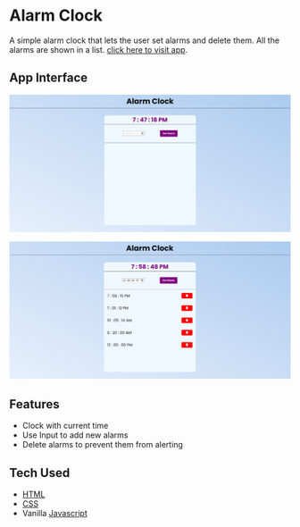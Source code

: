 # Alarm Clock

A simple alarm clock that lets the user set alarms and delete them. All the alarms are shown in a list. [click here to visit app](https://sahil137.github.io/alarm_clock_test/).

## App Interface

![Alarm Clock](assets/homepage.jpg)

![Alarm List](assets/alarm_clock.png)

## Features

- Clock with current time
- Use Input to add new alarms
- Delete alarms to prevent them from alerting

## Tech Used

- [HTML](https://en.wikipedia.org/wiki/HTML)
- [CSS](https://en.wikipedia.org/wiki/CSS)
- Vanilla [Javascript](https://www.javascript.com/)
